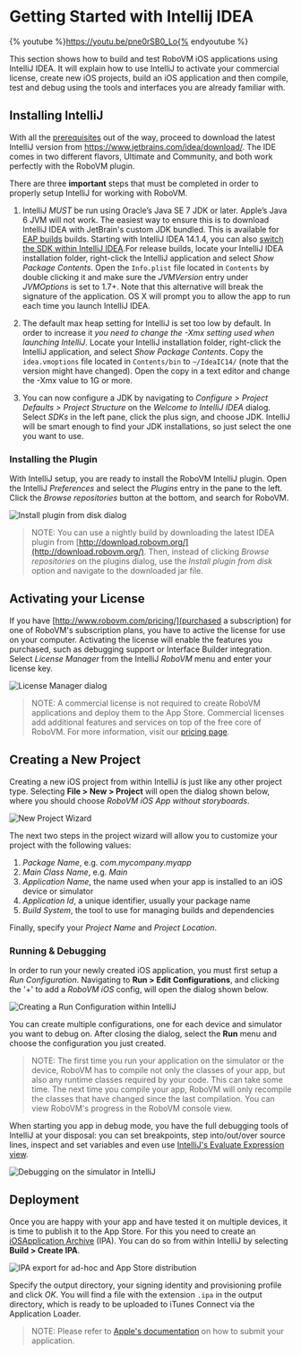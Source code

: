 # Getting Started with Intellij IDEA

{% youtube %}https://youtu.be/pne0rSB0_Lo{% endyoutube %}

This section shows how to build and test RoboVM iOS applications using IntelliJ IDEA. It will explain how to use IntelliJ to activate your commercial license, create new iOS projects, build an iOS application and then compile, test and debug using the tools and interfaces you are already familiar with.

## Installing IntelliJ

With all the [prerequisites](../getting-started/introduction.md) out of the way, proceed to download the latest IntelliJ version from https://www.jetbrains.com/idea/download/. The IDE comes in two different flavors, Ultimate and Community, and both work perfectly with the RoboVM plugin.

There are three __important__ steps that must be completed in order to properly setup IntelliJ for working with RoboVM.

1. IntelliJ _MUST_ be run using Oracle’s Java SE 7 JDK or later. Apple’s Java 6 JVM will not work. The easiest way to ensure this is to download IntelliJ IDEA with JetBrain's custom JDK bundled. This is available for [EAP builds](https://confluence.jetbrains.com/display/IDEADEV/IDEA+14.1+EAP) builds. Starting with IntelliJ IDEA 14.1.4, you can also [switch the SDK within IntelliJ IDEA](http://blog.jetbrains.com/idea/2015/05/intellij-idea-14-1-4-eap-141-1192-is-available/).For release builds, locate your IntelliJ IDEA installation folder, right-click the IntelliJ application and select _Show Package Contents_. Open the `Info.plist` file located in `Contents` by double clicking it and make sure the _JVMVersion_ entry under _JVMOptions_ is set to 1.7+. Note that this alternative will break the signature of the application. OS X will prompt you to allow the app to run each time you launch IntelliJ IDEA.

2. The default max heap setting for IntelliJ is set too low by default. In order to increase it *you need to change the -Xmx setting used when launching IntelliJ*. Locate your IntelliJ installation folder, right-click the IntelliJ application, and select _Show Package Contents_. Copy the `idea.vmoptions` file located in `Contents/bin` to `~/IdeaIC14/` (note that the version might have changed). Open the copy in a text editor and change the -Xmx value to 1G or more.

3. You can now configure a JDK by navigating to _Configure > Project Defaults > Project Structure_ on the _Welcome to IntelliJ IDEA_ dialog. Select _SDKs_ in the left pane, click the plus sign, and choose JDK. IntelliJ will be smart enough to find your JDK installations, so just select the one you want to use.

### Installing the Plugin

With IntelliJ setup, you are ready to install the RoboVM IntelliJ plugin. Open the IntelliJ _Preferences_ and select the _Plugins_ entry in the pane to the left. Click the _Browse repositories_ button at the bottom, and search for RoboVM.

![Install plugin from disk dialog](/images/intellij-install-plugin.png)

> NOTE: You can use a nightly build by downloading the latest IDEA plugin from [http://download.robovm.org/](http://download.robovm.org/). Then, instead of clicking _Browse repositories_ on the plugins dialog, use the _Install plugin from disk_ option and navigate to the downloaded jar file.

## Activating your License 

If you have [http://www.robovm.com/pricing/](purchased a subscription) for one
of RoboVM's subscription plans, you have to active the license for use on your
computer. Activating the license will enable the features you purchased, such
as debugging support or Interface Builder integration. Select _License Manager_ from the IntelliJ _RoboVM_ menu and enter your license key.

![License Manager dialog](/images/license-manager.png)

> NOTE: A commercial license is not required to create RoboVM applications and deploy them to the App Store. Commercial licenses add additional features and services on top of the free core of RoboVM. For more information, visit our [pricing page](http://www.robovm.com/pricing/).


## Creating a New Project

Creating a new iOS project from within IntelliJ is just like any other project type. Selecting __File > New > Project__ will open the dialog shown below, where you should choose _RoboVM iOS App without storyboards_.

![New Project Wizard](/images/intellij-project-wizard.png)

The next two steps in the project wizard will allow you to customize your project with the following values:

1. _Package Name_, e.g. _com.mycompany.myapp_
2. _Main Class Name_, e.g. _Main_
3. _Application Name_, the name used when your app is installed to an iOS device or simulator
4. _Application Id_, a unique identifier, usually your package name
5. _Build System_, the tool to use for managing builds and dependencies

Finally, specify your _Project Name_ and _Project Location_.

### Running & Debugging

In order to run your newly created iOS application, you must first setup a _Run Configuration_. Navigating to __Run > Edit Configurations__, and clicking the '+' to add a _RoboVM iOS_ config, will open the dialog shown below.

![Creating a Run Configuration within IntelliJ](/images/intellij-run-configuration.png)

You can create multiple configurations, one for each device and simulator you want to debug on. After closing the dialog, select the __Run__ menu and choose the configuration you just created.

> NOTE: The first time you run your application on the simulator or the device, RoboVM has to compile not only the classes of your app, but also any runtime classes required by your code. This can take some time. The next time you compile your app, RoboVM will only recompile the classes that have changed since the last compilation. You can view RoboVM's progress in the RoboVM console view.

When starting you app in debug mode, you have the full debugging tools of
IntelliJ at your disposal: you can set breakpoints, step into/out/over source
lines, inspect and set variables and even use [IntelliJ's Evaluate Expression view](https://www.jetbrains.com/idea/help/evaluating-expressions.html).

![Debugging on the simulator in IntelliJ](/images/intellij-debug-sim.png)

## Deployment

Once you are happy with your app and have tested it on multiple devices, it is time to publish it to the App Store. For this you need to create an [iOSApplication Archive](http://en.wikipedia.org/wiki/.ipa_%28file_extension%29) (IPA). You can do so from within IntelliJ by selecting __Build > Create IPA__.

![IPA export for ad-hoc and App Store distribution](/images/intellij-deploy.png)

Specify the output directory, your signing identity and provisioning profile and click _OK_. You will find a file with the extension `.ipa` in the output directory, which is ready to be uploaded to iTunes Connect via the Application Loader.

> NOTE: Please refer to [Apple's documentation](https://developer.apple.com/library/ios/documentation/LanguagesUtilities/Conceptual/iTunesConnect_Guide/Chapters/SubmittingTheApp.html) on how to submit your application.
